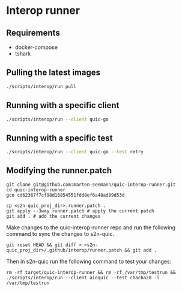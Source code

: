 # Interop runner

## Requirements

* docker-compose
* tshark

## Pulling the latest images

```bash
./scripts/interop/run pull
```

## Running with a specific client

```bash
./scripts/interop/run --client quic-go
```

## Running with a specific test

```bash
./scripts/interop/run --client quic-go --test retry
```

## Modifying the runner.patch

```
git clone git@github.com:marten-seemann/quic-interop-runner.git
cd quic-interop-runner
gco cd62367f7cf98d16854551fdd8ef6a48ad89d53d

cp <s2n-quic_proj_dir>.runner.patch .
git apply --3way runner.patch # apply the current patch
git add . # add the current changes
```

Make changes to the quic-interop-runner repo and run the following command to sync the changes
to s2n-quic.

```
git reset HEAD && git diff > <s2n-quic_proj_dir>/.github/interop/runner.patch && git add .
```

Then in s2n-quic run the following command to test your changes:
```
rm -rf target/quic-interop-runner && rm -rf /var/tmp/testrun && ./scripts/interop/run --client aioquic --test chacha20 -l /var/tmp/testrun
```


